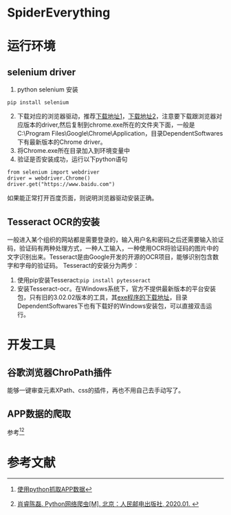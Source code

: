 # SpiderEverything



# 运行环境

## selenium driver

1. python selenium 安装

```
pip install selenium
```

2. 下载对应的浏览器驱动，推荐[下载地址1](https://npm.taobao.org/mirrors/chromedriver/)，[下载地址2](http://chromedriver.storage.googleapis.com/index.html)，注意要下载跟浏览器对应版本的driver,然后复制到chrome.exe所在的文件夹下面，一般是C:\Program Files\Google\Chrome\Application，目录DependentSoftwares下有最新版本的Chrome driver。
3. 将Chrome.exe所在目录加入到环境变量中
4. 验证是否安装成功，运行以下python语句

```
from selenium import webdriver
driver = webdriver.Chrome()
driver.get("https://www.baidu.com")
```
如果能正常打开百度页面，则说明浏览器驱动安装正确。

## Tesseract OCR的安装
一般进入某个组织的网站都是需要登录的，输入用户名和密码之后还需要输入验证码，验证码有两种处理方式，一种人工输入，一种使用OCR将验证码的图片中的文字识别出来。Tesseract是由Google开发的开源的OCR项目，能够识别包含数字和字母的验证码。
Tesseract的安装分为两步：
1. 使用pip安装Tesseract:``pip install pytesseract``
2. 安装Tesseract-ocr。在Windows系统下，官方不提供最新版本的平台安装包，只有旧的3.02.02版本的工具，其[exe程序的下载地址](https://sourceforge.net/projects/tesseract-ocr-alt/files/)，目录DependentSoftwares下也有下载好的Windows安装包，可以直接双击运行。



# 开发工具

## 谷歌浏览器ChroPath插件

能够一键审查元素XPath、css的插件，再也不用自己去手动写了。

## APP数据的爬取

参考[^3][^5]





# 参考文献

[^1]:[（美）LINDSAY BASSETT著；魏嘉汛译.图灵程序设计丛书 JSON必知必会[M].北京：人民邮电出版社.2016.](https://book.duxiu.com/bookDetail.jsp?dxNumber=000030163180&d=4F0A3CF4EDDF6C8673E256D7CBB09AD0&fenlei=1817040302&sw=json%E5%BF%85%E7%9F%A5%E5%BF%85%E4%BC%9A)
[^2]:[唐松，陈智铨编著.Python网络爬虫从入门到实践[M].北京：机械工业出版社.2017.](https://book.duxiu.com/bookDetail.jsp?dxNumber=000016779339&d=B010419C1F95CAA000598D5541AFA9CD&fenlei=18170403010205&sw=python%E7%BD%91%E7%BB%9C%E7%88%AC%E8%99%AB%E4%BB%8E%E5%85%A5%E9%97%A8%E5%88%B0%E5%AE%9E%E6%88%98)
[^3]:[使用python抓取APP数据](https://blog.csdn.net/qq_37275405/article/details/81181439)
[^4]:[（中国）东郭大猫.Scrapy网络爬虫实战[M].北京：清华大学出版社.2019.](https://book.duxiu.com/bookDetail.jsp?dxNumber=000018618625&d=C0F52B336A110031FBC52FEB2B1EF0D6&fenlei=18170403010205&sw=scrapy%E7%BD%91%E7%BB%9C%E7%88%AC%E8%99%AB)
[^5]:[肖睿陈磊. Python网络爬虫[M]. 北京：人民邮电出版社, 2020.01. ](https://book.duxiu.com/bookDetail.jsp?dxNumber=000018836678&d=B7D241515EFC54622FF391712BE31A34&fenlei=18170403010205&sw=python%E7%BD%91%E7%BB%9C%E7%88%AC%E8%99%AB)